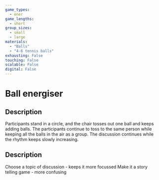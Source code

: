 ```yaml
---
game_types:
  - ener
game_lengths:
  - short
group_sizes:
  - small
  - large
materials:
  - "Balls"
  - "4-6 tennis balls"
exhausting: False
touching: False
scalable: False
digital: False
---
```

# Ball energiser

## Description
Participants stand in a circle, and the chair tosses out one ball and keeps adding balls. The participants continue to toss to the same person while keeping all the balls in the air as a group.
The discussion continues while the rhythm keeps slowly increasing.

## Description
Choose a topic of discussion - keeps it more focussed
Make it a story telling game - more confusing
